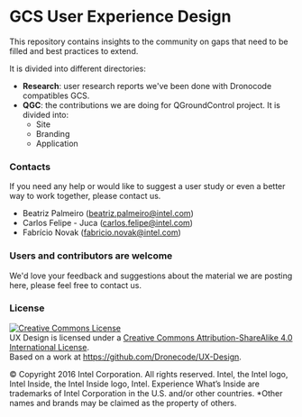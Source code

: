 # GCS User Experience Design
This repository contains insights to the community on gaps that need to be filled and best practices to extend.

It is divided into different directories:
* **Research**: user research reports we've been done with Dronocode compatibles GCS.
* **QGC**: the contributions we are doing for QGroundControl project. It is divided into:
  * Site
  * Branding
  * Application

### Contacts
If you need any help or would like to suggest a user study or even a better way to work together, please contact us.
* Beatriz Palmeiro (beatriz.palmeiro@intel.com)
* Carlos Felipe - Juca (carlos.felipe@intel.com)
* Fabrício Novak (fabricio.novak@intel.com)

### Users and contributors are welcome

We'd love your feedback and suggestions about the material we are posting here, please feel free to contact us.

### License
<a rel="license" href="http://creativecommons.org/licenses/by-sa/4.0/"><img alt="Creative Commons License" style="border-width:0" src="https://i.creativecommons.org/l/by-sa/4.0/88x31.png" /></a><br /><span xmlns:dct="http://purl.org/dc/terms/" property="dct:title">UX Design</span> is licensed under a <a rel="license" href="http://creativecommons.org/licenses/by-sa/4.0/">Creative Commons Attribution-ShareAlike 4.0 International License</a>.<br />Based on a work at <a xmlns:dct="http://purl.org/dc/terms/" href="https://github.com/Dronecode/UX-Design" rel="dct:source">https://github.com/Dronecode/UX-Design</a>.

© Copyright 2016 Intel Corporation. All rights reserved.
Intel, the Intel logo, Intel Inside, the Intel Inside logo, Intel. Experience What’s Inside are trademarks of Intel Corporation in the U.S. and/or other countries.
*Other names and brands may be claimed as the property of others.
